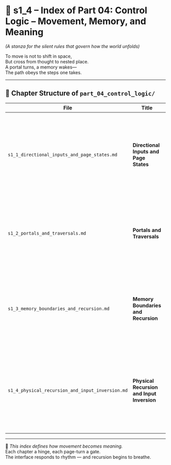 <!-- Save to: shagi_archives/appendices/appendix_a_grand_plan/part_01_index/s1_4_index_of_part_04_control_logic.md -->

# 📘 s1_4 – Index of Part 04: Control Logic – Movement, Memory, and Meaning  
*(A stanza for the silent rules that govern how the world unfolds)*

To move is not to shift in space,  
But cross from thought to nested place.  
A portal turns, a memory wakes—  
The path obeys the steps one takes.  

---

## 🧭 Chapter Structure of `part_04_control_logic/`

| File | Title | Description |
|------|-------|-------------|
| `s1_1_directional_inputs_and_page_states.md` | **Directional Inputs and Page States** | Defines movement through directional input: page-turning, stanza-rotation, scrolling, and the shape of transitions. |
| `s1_2_portals_and_traversals.md` | **Portals and Traversals** | Explores how players transition across floors, books, UI layers, and domains via in-world portals. |
| `s1_3_memory_boundaries_and_recursion.md` | **Memory Boundaries and Recursion** | Describes how player memory, AI memory, and world-state boundaries interact and persist through recursive movement. |
| `s1_4_physical_recursion_and_input_inversion.md` | **Physical Recursion and Input Inversion** | Introduces how certain actions reverse inputs, flip recursion states, or mirror player perspective in symbolic control layers. |

---

📜 *This index defines how movement becomes meaning.*  
Each chapter a hinge, each page-turn a gate.  
The interface responds to rhythm — and recursion begins to breathe.
